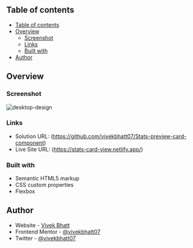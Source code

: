 ## Table of contents

- [Table of contents](#table-of-contents)
- [Overview](#overview)
  - [Screenshot](#screenshot)
  - [Links](#links)
  - [Built with](#built-with)
- [Author](#author)

## Overview

### Screenshot

![desktop-design](https://user-images.githubusercontent.com/93856336/211481458-43145956-2880-4c7f-9d9e-b385e1f3598f.jpg)

### Links

- Solution URL: (https://github.com/vivekbhatt07/Stats-preview-card-component)
- Live Site URL: (https://stats-card-view.netlify.app/)

### Built with

- Semantic HTML5 markup
- CSS custom properties
- Flexbox

## Author

- Website - [Vivek Bhatt](https://vivekinfo.netlify.app/)
- Frontend Mentor - [@vivekbhatt07](https://www.frontendmentor.io/profile/vivekbhatt07)
- Twitter - [@vivekbhatt07](https://twitter.com/vivekbhatt07)
